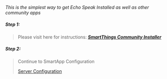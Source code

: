 *This is the simplest way to get Echo Speak Installed as well as other community apps*

##### Step 1:
>Please visit here for instructions: ***[SmartThings Community Installer](http://thingsthataresmart.wiki/index.php?title=Community_Installer_(Free_Marketplace))***

##### Step 2:
>Continue to SmartApp Configuration
>
>[Server Configuration](https://tonesto7.github.io/echo-speaks-docs/#/docs/installation/configuration/appConfig "wikilink")
